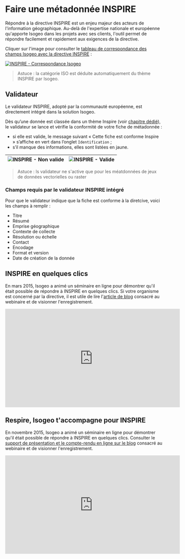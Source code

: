 # Faire une métadonnée INSPIRE

Répondre à la directive INSPIRE est un enjeu majeur des acteurs de l'information géographique. Au-delà de l'expertise nationale et européenne qu'apporte Isogeo dans les projets avec ses clients, l'outil permet de répondre facilement et rapidement aux exigences de la directive.

Cliquer sur l'image pour consulter le [tableau de correspondance des champs Isogeo avec la directive INSPIRE](https://docs.google.com/spreadsheet/ccc?key=0AgqcgCYNe0TfdGI3M1l2WEZaNExxYnpkb29YRzNNY3c&usp=sharing) :

[![INSPIRE - Correspondance Isogeo](/images/annex_Tableau_IsogeoINSPIRE.png "Tableau de correspondance des champs Isogeo avec ceux de la directive INSPIRE")](https://docs.google.com/spreadsheet/ccc?key=0AgqcgCYNe0TfdGI3M1l2WEZaNExxYnpkb29YRzNNY3c&usp=sharing)

> Astuce : la catégorie ISO est déduite automatiquement du thème INSPIRE par Isogeo.

## Validateur

Le validateur INSPIRE, adopté par la communauté européenne, est directement intégré dans la solution Isogeo.

Dès qu’une donnée est classée dans un thème Inspire (voir [chapitre dédié](../../features/documentation/md_classify.html#comment-tiqueter)), le validateur se lance et vérifie la conformité de votre fiche de métadonnée :
* si elle est valide, le message suivant « Cette fiche est conforme Inspire » s’affiche en vert dans l’onglet `Identification` ;
* s’il manque des informations, elles sont listées en jaune.

| ![INSPIRE - Non valide](/images/inv_edit_one_identification_INSPIRE_NotConform.png "Le validateur indique que la métaodnnée n'est pas conforme ") | ![INSPIRE - Valide](/images/inv_edit_one_identification_INSPIRE_conform.png "Le validateur indique que la métadonnée est conforme") |
| :--: | :--: |


> Astuce : ls validateur ne s'active que pour les méatdonnées de jeux de données vectorielles ou raster

### Champs requis par le validateur INSPIRE intégré

Pour que le validateur indique que la fiche est conforme à la diretcive, voici les champs à remplir :

* Titre
* Résumé
* Emprise géographique
* Contexte de collecte
* Résolution ou échelle
* Contact
* Encodage
* Format et version
* Date de création de la donnée


## INSPIRE en quelques clics

En mars 2015, Isogeo a animé un séminaire en ligne pour démontrer qu'il était possible de répondre à INSPIRE en quelques clics. Si votre organisme est concerné par la directive, il est utile de lire l'[article de blog](http://blog.isogeo.com/inspire-cartonne-au-webinaire-isogeo) consacré au webinaire et de visionner l'enregistrement.


<iframe width="560" height="315" src="https://www.youtube.com/embed/D6BADFOllkU" frameborder="0" allowfullscreen></iframe>


## Respire, Isogeo t'accompagne pour INSPIRE

En novembre 2015, Isogeo a animé un séminaire en ligne pour démontrer qu'il était possible de répondre à INSPIRE en quelques clics. Consulter le [support de présentation et le compte-rendu en ligne sur le blog](http://blog.isogeo.com/2015/12/02/compte-rendu-du-webinaire-inspire-et-geomayenne-fr/o) consacré au webinaire et de visionner l'enregistrement.

<iframe width="560" height="315" src="https://www.youtube.com/embed/fwZnHORANCY?list=PLouu1QiHcsHSDGdvysTn1KRhr3JQUDol4" frameborder="0" allowfullscreen></iframe>
